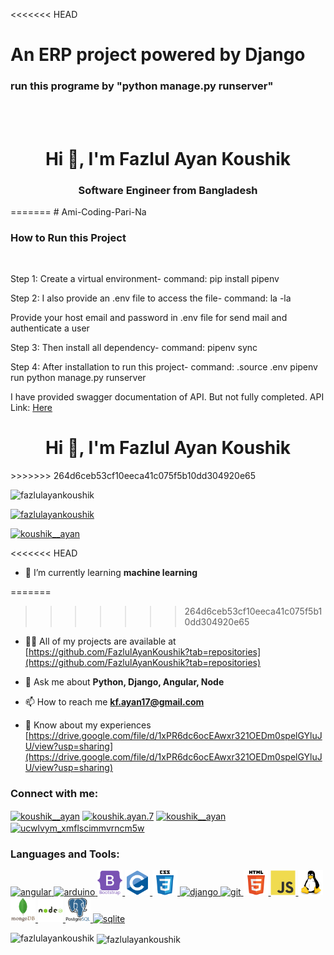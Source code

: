 <<<<<<< HEAD
# An ERP project powered by Django

<h3>run this programe by "python manage.py runserver"</h3>
<br><br>


<h1 align="center">Hi 👋, I'm Fazlul Ayan Koushik</h1>
<h3 align="center">Software Engineer from Bangladesh</h3>
=======
# Ami-Coding-Pari-Na

<h3>How to Run this Project</h3>
<br>
<p>Step 1: Create a virtual environment- command: pip install pipenv</P>
<p>Step 2: I also provide an .env file to access the file- command: la -la</P>
<p>        Provide your host email and password in .env file for send mail and authenticate a user</p>
<p>Step 3: Then install all dependency- command: pipenv sync</P>
<p>Step 4: After installation to run this project- command:
  .source .env  
  pipenv run python manage.py runserver
</P>

<p>I have provided swagger documentation of API. But not fully completed. API Link: <a href="http://127.0.0.1:8000/api/documentations/">Here</a> </p>

<h1 align="center">Hi 👋, I'm Fazlul Ayan Koushik</h1>
>>>>>>> 264d6ceb53cf10eeca41c075f5b10dd304920e65

<p align="left"> <img src="https://komarev.com/ghpvc/?username=fazlulayankoushik&label=Profile%20views&color=0e75b6&style=flat" alt="fazlulayankoushik" /> </p>

<p align="left"> <a href="https://github.com/ryo-ma/github-profile-trophy"><img src="https://github-profile-trophy.vercel.app/?username=fazlulayankoushik" alt="fazlulayankoushik" /></a> </p>

<p align="left"> <a href="https://twitter.com/koushik__ayan" target="blank"><img src="https://img.shields.io/twitter/follow/koushik__ayan?logo=twitter&style=for-the-badge" alt="koushik__ayan" /></a> </p>

<<<<<<< HEAD
- 🌱 I’m currently learning **machine learning**

=======
>>>>>>> 264d6ceb53cf10eeca41c075f5b10dd304920e65
- 👨‍💻 All of my projects are available at [https://github.com/FazlulAyanKoushik?tab=repositories](https://github.com/FazlulAyanKoushik?tab=repositories)

- 💬 Ask me about **Python, Django, Angular, Node**

- 📫 How to reach me **kf.ayan17@gmail.com**

- 📄 Know about my experiences [https://drive.google.com/file/d/1xPR6dc6ocEAwxr321OEDm0spelGYluJU/view?usp=sharing](https://drive.google.com/file/d/1xPR6dc6ocEAwxr321OEDm0spelGYluJU/view?usp=sharing)

<h3 align="left">Connect with me:</h3>
<p align="left">
<a href="https://twitter.com/koushik__ayan" target="blank"><img align="center" src="https://raw.githubusercontent.com/rahuldkjain/github-profile-readme-generator/master/src/images/icons/Social/twitter.svg" alt="koushik__ayan" height="30" width="40" /></a>
<a href="https://fb.com/koushik.ayan.7" target="blank"><img align="center" src="https://raw.githubusercontent.com/rahuldkjain/github-profile-readme-generator/master/src/images/icons/Social/facebook.svg" alt="koushik.ayan.7" height="30" width="40" /></a>
<a href="https://instagram.com/koushik__ayan" target="blank"><img align="center" src="https://raw.githubusercontent.com/rahuldkjain/github-profile-readme-generator/master/src/images/icons/Social/instagram.svg" alt="koushik__ayan" height="30" width="40" /></a>
<a href="https://www.youtube.com/channel/UCWLvyM_XmflsCIMmvrNcm5w/videos" target="blank"><img align="center" src="https://raw.githubusercontent.com/rahuldkjain/github-profile-readme-generator/master/src/images/icons/Social/youtube.svg" alt="ucwlvym_xmflscimmvrncm5w" height="30" width="40" /></a>
</p>

<h3 align="left">Languages and Tools:</h3>
<a href="https://angular.io" target="_blank" rel="noreferrer"> <img src="https://angular.io/assets/images/logos/angular/angular.svg" alt="angular" width="40" height="40"/> </a> <a href="https://www.arduino.cc/" target="_blank" rel="noreferrer"> <img src="https://cdn.worldvectorlogo.com/logos/arduino-1.svg" alt="arduino" width="40" height="40"/> </a> <a href="https://getbootstrap.com" target="_blank" rel="noreferrer"> <img src="https://raw.githubusercontent.com/devicons/devicon/master/icons/bootstrap/bootstrap-plain-wordmark.svg" alt="bootstrap" width="40" height="40"/> </a> <a href="https://www.cprogramming.com/" target="_blank" rel="noreferrer"> <img src="https://raw.githubusercontent.com/devicons/devicon/master/icons/c/c-original.svg" alt="c" width="40" height="40"/> </a> <a href="https://www.w3schools.com/css/" target="_blank" rel="noreferrer"> <img src="https://raw.githubusercontent.com/devicons/devicon/master/icons/css3/css3-original-wordmark.svg" alt="css3" width="40" height="40"/> </a> <a href="https://www.djangoproject.com/" target="_blank" rel="noreferrer"> <img src="https://cdn.worldvectorlogo.com/logos/django.svg" alt="django" width="40" height="40"/> </a> <a href="https://git-scm.com/" target="_blank" rel="noreferrer"> <img src="https://www.vectorlogo.zone/logos/git-scm/git-scm-icon.svg" alt="git" width="40" height="40"/> </a> <a href="https://www.w3.org/html/" target="_blank" rel="noreferrer"> <img src="https://raw.githubusercontent.com/devicons/devicon/master/icons/html5/html5-original-wordmark.svg" alt="html5" width="40" height="40"/> </a> <a href="https://developer.mozilla.org/en-US/docs/Web/JavaScript" target="_blank" rel="noreferrer"> <img src="https://raw.githubusercontent.com/devicons/devicon/master/icons/javascript/javascript-original.svg" alt="javascript" width="40" height="40"/> </a> <a href="https://www.linux.org/" target="_blank" rel="noreferrer"> <img src="https://raw.githubusercontent.com/devicons/devicon/master/icons/linux/linux-original.svg" alt="linux" width="40" height="40"/> </a> <a href="https://www.mongodb.com/" target="_blank" rel="noreferrer"> <img src="https://raw.githubusercontent.com/devicons/devicon/master/icons/mongodb/mongodb-original-wordmark.svg" alt="mongodb" width="40" height="40"/> </a> <a href="https://nodejs.org" target="_blank" rel="noreferrer"> <img src="https://raw.githubusercontent.com/devicons/devicon/master/icons/nodejs/nodejs-original-wordmark.svg" alt="nodejs" width="40" height="40"/> </a> <a href="https://www.postgresql.org" target="_blank" rel="noreferrer"> <img src="https://raw.githubusercontent.com/devicons/devicon/master/icons/postgresql/postgresql-original-wordmark.svg" alt="postgresql" width="40" height="40"/> </a>  <a href="https://www.sqlite.org/" target="_blank" rel="noreferrer"> <img src="https://www.vectorlogo.zone/logos/sqlite/sqlite-icon.svg" alt="sqlite" width="40" height="40"/> </a> <p align="left"> <a href="https://www.python.org" target="_blank" rel="noreferrer"> <imgsrc="https://raw.githubusercontent.com/devicons/devicon/master/icons/python/python-original.svg" alt="python" width="40" height="40"/> </a></p>

<p><img align="left" src="https://github-readme-stats.vercel.app/api/top-langs?username=fazlulayankoushik&show_icons=true&locale=en&layout=compact" alt="fazlulayankoushik" /></p>

<p>&nbsp;<img align="center" src="https://github-readme-stats.vercel.app/api?username=fazlulayankoushik&show_icons=true&locale=en" alt="fazlulayankoushik" /></p>
